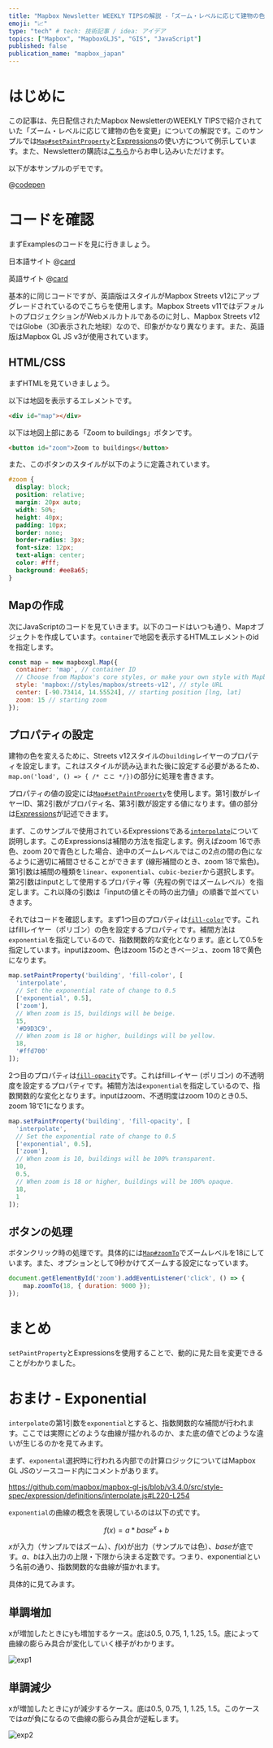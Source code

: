 ```yaml
---
title: "Mapbox Newsletter WEEKLY TIPSの解説 -「ズーム・レベルに応じて建物の色を変更」"
emoji: "📈"
type: "tech" # tech: 技術記事 / idea: アイデア
topics: ["Mapbox", "MapboxGLJS", "GIS", "JavaScript"]
published: false
publication_name: "mapbox_japan"
---
```


# はじめに

この記事は、先日配信されたMapbox NewsletterのWEEKLY TIPSで紹介されていた「ズーム・レベルに応じて建物の色を変更」についての解説です。このサンプルでは[`Map#setPaintProperty`](https://docs.mapbox.com/mapbox-gl-js/api/map/#map#setpaintproperty)と[Expressions](https://docs.mapbox.com/style-spec/reference/expressions)の使い方について例示しています。また、Newsletterの購読は[こちら](https://www.mapbox.jp/blog?#:~:text=%E3%83%8B%E3%83%A5%E3%83%BC%E3%82%B9%E3%83%AC%E3%82%BF%E3%83%BC%E3%82%92%E8%B3%BC%E8%AA%AD)からお申し込みいただけます。

以下が本サンプルのデモです。

@[codepen](https://codepen.io/OttyLab/pen/abrYJxJ)


# コードを確認

まずExamplesのコードを見に行きましょう。

日本語サイト
@[card](https://docs.mapbox.com/jp/mapbox-gl-js/example/change-building-color-based-on-zoom-level/)

英語サイト
@[card](https://docs.mapbox.com/mapbox-gl-js/example/change-building-color-based-on-zoom-level/)

基本的に同じコードですが、英語版はスタイルがMapbox Streets v12にアップグレードされているのでこちらを使用します。Mapbox Streets v11ではデフォルトのプロジェクションがWebメルカトルであるのに対し、Mapbox Streets v12ではGlobe（3D表示された地球）なので、印象がかなり異なります。また、英語版はMapbox GL JS v3が使用されています。

## HTML/CSS

まずHTMLを見ていきましょう。

以下は地図を表示するエレメントです。

```HTML
<div id="map"></div>
```

以下は地図上部にある「Zoom to buildings」ボタンです。
```HTML
<button id="zoom">Zoom to buildings</button>
```

また、このボタンのスタイルが以下のように定義されています。
```css
#zoom {
  display: block;
  position: relative;
  margin: 20px auto;
  width: 50%;
  height: 40px;
  padding: 10px;
  border: none;
  border-radius: 3px;
  font-size: 12px;
  text-align: center;
  color: #fff;
  background: #ee8a65;
}
```

## Mapの作成

次にJavaScriptのコードを見ていきます。以下のコードはいつも通り、Mapオブジェクトを作成しています。`container`で地図を表示するHTMLエレメントのidを指定します。

```JavaScript
const map = new mapboxgl.Map({
  container: 'map', // container ID
  // Choose from Mapbox's core styles, or make your own style with Mapbox Studio
  style: 'mapbox://styles/mapbox/streets-v12', // style URL
  center: [-90.73414, 14.55524], // starting position [lng, lat]
  zoom: 15 // starting zoom
});
```

## プロパティの設定
建物の色を変えるために、Streets v12スタイルの`building`レイヤーのプロパティを設定します。これはスタイルが読み込まれた後に設定する必要があるため、`map.on('load', () => { /* ここ */})`の部分に処理を書きます。

プロパティの値の設定には[`Map#setPaintProperty`](https://docs.mapbox.com/mapbox-gl-js/api/map/#map#setpaintproperty)を使用します。第1引数がレイヤーID、第2引数がプロパティ名、第3引数が設定する値になります。値の部分は[Expressions](https://docs.mapbox.com/style-spec/reference/expressions)が記述できます。

まず、このサンプルで使用されているExpressionsである[`interpolate`](https://docs.mapbox.com/style-spec/reference/expressions/#interpolate)について説明します。このExpressionsは補間の方法を指定します。例えばzoom 16で赤色、zoom 20で青色とした場合、途中のズームレベルではこの2点の間の色になるように適切に補間させることができます (線形補間のとき、zoom 18で紫色)。第1引数は補間の種類を`linear`、`exponential`、`cubic-bezier`から選択します。第2引数はinputとして使用するプロパティ等（先程の例ではズームレベル）を指定します。これ以降の引数は「inputの値とその時の出力値」の順番で並べていきます。

それではコードを確認します。まず1つ目のプロパティは[`fill-color`](https://docs.mapbox.com/style-spec/reference/layers#paint-fill-fill-color)です。これはfillレイヤー（ポリゴン）の色を設定するプロパティです。補間方法は`exponential`を指定しているので、指数関数的な変化となります。底として0.5を指定しています。inputはzoom、色はzoom 15のときベージュ、zoom 18で黄色になります。

```JavaScript
map.setPaintProperty('building', 'fill-color', [
  'interpolate',
  // Set the exponential rate of change to 0.5
  ['exponential', 0.5],
  ['zoom'],
  // When zoom is 15, buildings will be beige.
  15,
  '#D9D3C9',
  // When zoom is 18 or higher, buildings will be yellow.
  18,
  '#ffd700'
]);
```

2つ目のプロパティは[`fill-opacity`](https://docs.mapbox.com/style-spec/reference/layers#paint-fill-fill-opacity)です。これはfillレイヤー (ポリゴン) の不透明度を設定するプロパティです。補間方法は`exponential`を指定しているので、指数関数的な変化となります。inputはzoom、不透明度はzoom 10のとき0.5、zoom 18で1になります。

```JavaScript
map.setPaintProperty('building', 'fill-opacity', [
  'interpolate',
  // Set the exponential rate of change to 0.5
  ['exponential', 0.5],
  ['zoom'],
  // When zoom is 10, buildings will be 100% transparent.
  10,
  0.5,
  // When zoom is 18 or higher, buildings will be 100% opaque.
  18,
  1
]);
```

## ボタンの処理

ボタンクリック時の処理です。具体的には[`Map#zoomTo`](https://docs.mapbox.com/mapbox-gl-js/api/map/#map#zoomto)でズームレベルを18にしています。また、オプションとして9秒かけてズームする設定になっています。

```JavaScript
document.getElementById('zoom').addEventListener('click', () => {
    map.zoomTo(18, { duration: 9000 });
});
```

# まとめ
`setPaintProperty`とExpressionsを使用することで、動的に見た目を変更できることがわかりました。


# おまけ - Exponential
`interpolate`の第1引数を`exponential`とすると、指数関数的な補間が行われます。ここでは実際にどのような曲線が描かれるのか、また底の値でどのような違いが生じるのかを見てみます。

まず、`exponental`選択時に行われる内部での計算ロジックについてはMapbox GL JSのソースコード内にコメントがあります。

https://github.com/mapbox/mapbox-gl-js/blob/v3.4.0/src/style-spec/expression/definitions/interpolate.js#L220-L254

`exponential`の曲線の概念を表現しているのは以下の式です。

$$ f(x) = a * base^x + b $$

$x$が入力（サンプルではズーム）、$f(x)$が出力（サンプルでは色）、$base$が底です。$a$、$b$は入出力の上限・下限から決まる定数です。つまり、exponentialという名前の通り、指数関数的な曲線が描かれます。

具体的に見てみます。

## 単調増加

xが増加したときにyも増加するケース。底は0.5, 0.75, 1, 1.25, 1.5。底によって曲線の膨らみ具合が変化していく様子がわかります。

![exp1](/images/articles/e2203c6f1976d4/exp1.png)

## 単調減少

xが増加したときにyが減少するケース。底は0.5, 0.75, 1, 1.25, 1.5。このケースでは$a$が負になるので曲線の膨らみ具合が逆転します。

![exp2](/images/articles/e2203c6f1976d4/exp2.png)

